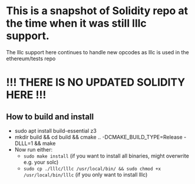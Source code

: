 # This is a snapshot of Solidity repo at the time when it was still lllc support. 
The lllc support here continues to handle new opcodes as lllc is used in the ethereum/tests repo

# !!! THERE IS NO UPDATED SOLIDITY HERE !!!

## How to build and install
* sudo apt install build-essential z3
* mkdir build && cd build && cmake .. -DCMAKE_BUILD_TYPE=Release -DLLL=1  && make
* Now run either:
    * `sudo make install` (if you want to install all binaries, might overwrite e.g. your solc)
    * `sudo cp ./lllc/lllc /usr/local/bin/ && sudo chmod +x /usr/local/bin/lllc` (if you only want to install lllc)
